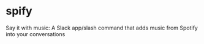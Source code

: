 # spify
Say it with music: A Slack app/slash command that adds music from Spotify into your conversations
